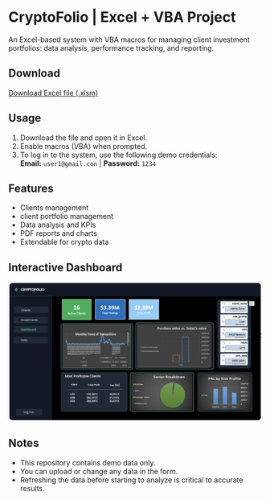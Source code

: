 # CryptoFolio | Excel + VBA Project

An Excel-based system with VBA macros for managing client investment portfolios: data analysis, performance tracking, and reporting.

## Download
[Download Excel file (.xlsm)](https://github.com/estipla05/CryptoFolio---Excel-VBA-project/raw/main/214736456-%D7%A4%D7%A8%D7%95%D7%99%D7%A7%D7%98%20%D7%92%D7%9E%D7%A8%20%D7%90%D7%A1%D7%AA%D7%99%20%D7%A4%D7%9C%D7%98%D7%A0%D7%A8.xlsm)

## Usage
1. Download the file and open it in Excel.
2. Enable macros (VBA) when prompted.
3. To log in to the system, use the following demo credentials:  
   **Email:** `user1@gmail.con` | **Password:** `1234`

## Features
- Clients management
- client portfolio management
- Data analysis and KPIs
- PDF reports and charts
- Extendable for crypto data

## Interactive Dashboard
![Dashboard Screenshot](dashboard.png)

## Notes
- This repository contains demo data only.  
- You can upload or change any data in the form.
- Refreshing the data before starting to analyze is critical to accurate results.
